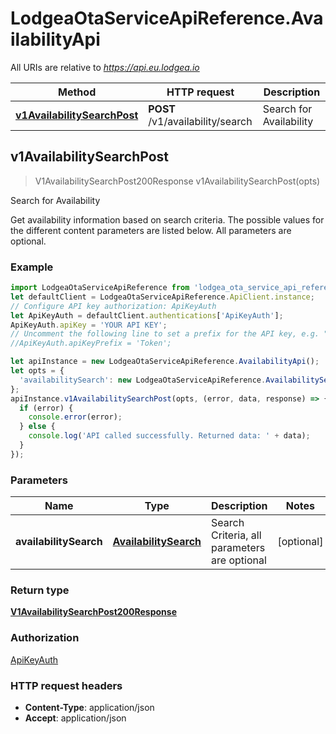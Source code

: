 # LodgeaOtaServiceApiReference.AvailabilityApi

All URIs are relative to *https://api.eu.lodgea.io*

Method | HTTP request | Description
------------- | ------------- | -------------
[**v1AvailabilitySearchPost**](AvailabilityApi.md#v1AvailabilitySearchPost) | **POST** /v1/availability/search | Search for Availability



## v1AvailabilitySearchPost

> V1AvailabilitySearchPost200Response v1AvailabilitySearchPost(opts)

Search for Availability

Get availability information based on search criteria. The possible values for the different content parameters are listed below. All parameters are optional.

### Example

```javascript
import LodgeaOtaServiceApiReference from 'lodgea_ota_service_api_reference';
let defaultClient = LodgeaOtaServiceApiReference.ApiClient.instance;
// Configure API key authorization: ApiKeyAuth
let ApiKeyAuth = defaultClient.authentications['ApiKeyAuth'];
ApiKeyAuth.apiKey = 'YOUR API KEY';
// Uncomment the following line to set a prefix for the API key, e.g. "Token" (defaults to null)
//ApiKeyAuth.apiKeyPrefix = 'Token';

let apiInstance = new LodgeaOtaServiceApiReference.AvailabilityApi();
let opts = {
  'availabilitySearch': new LodgeaOtaServiceApiReference.AvailabilitySearch() // AvailabilitySearch | Search Criteria, all parameters are optional
};
apiInstance.v1AvailabilitySearchPost(opts, (error, data, response) => {
  if (error) {
    console.error(error);
  } else {
    console.log('API called successfully. Returned data: ' + data);
  }
});
```

### Parameters


Name | Type | Description  | Notes
------------- | ------------- | ------------- | -------------
 **availabilitySearch** | [**AvailabilitySearch**](AvailabilitySearch.md)| Search Criteria, all parameters are optional | [optional] 

### Return type

[**V1AvailabilitySearchPost200Response**](V1AvailabilitySearchPost200Response.md)

### Authorization

[ApiKeyAuth](../README.md#ApiKeyAuth)

### HTTP request headers

- **Content-Type**: application/json
- **Accept**: application/json

